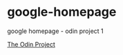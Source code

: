# google-homepage
google homepage - odin project 1

<a href="theodinproject.com">The Odin Project</a>